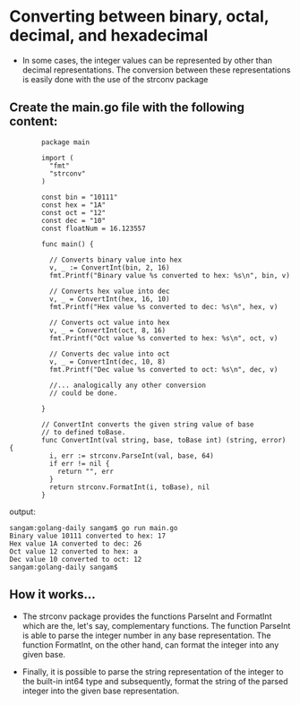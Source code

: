 
# Converting between binary, octal, decimal, and hexadecimal

- In some cases, the integer values can be represented by other than decimal representations. 
The conversion between these representations is easily done with the use of the strconv package

## Create the main.go file with the following content:
```
        package main

        import (
          "fmt"
          "strconv"
        )

        const bin = "10111"
        const hex = "1A"
        const oct = "12"
        const dec = "10"
        const floatNum = 16.123557

        func main() {

          // Converts binary value into hex
          v, _ := ConvertInt(bin, 2, 16)
          fmt.Printf("Binary value %s converted to hex: %s\n", bin, v)

          // Converts hex value into dec
          v, _ = ConvertInt(hex, 16, 10)
          fmt.Printf("Hex value %s converted to dec: %s\n", hex, v)

          // Converts oct value into hex
          v, _ = ConvertInt(oct, 8, 16)
          fmt.Printf("Oct value %s converted to hex: %s\n", oct, v)

          // Converts dec value into oct
          v, _ = ConvertInt(dec, 10, 8)
          fmt.Printf("Dec value %s converted to oct: %s\n", dec, v)

          //... analogically any other conversion
          // could be done.

        }

        // ConvertInt converts the given string value of base
        // to defined toBase.
        func ConvertInt(val string, base, toBase int) (string, error) {
          i, err := strconv.ParseInt(val, base, 64)
          if err != nil {
            return "", err
          }
          return strconv.FormatInt(i, toBase), nil
        }

```
output:
```
sangam:golang-daily sangam$ go run main.go
Binary value 10111 converted to hex: 17
Hex value 1A converted to dec: 26
Oct value 12 converted to hex: a
Dec value 10 converted to oct: 12
sangam:golang-daily sangam$ 
```
## How it works...

- The strconv package provides the functions ParseInt and FormatInt which are the, let's say, complementary functions. The function ParseInt is able to parse the integer number in any base representation. The function FormatInt, on the other hand, can format the integer into any given base. 

- Finally, it is possible to parse the string representation of the integer to the built-in int64 type and subsequently, format the string of the parsed integer into the given base representation.
